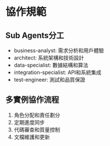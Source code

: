 # 協作規範

## Sub Agents分工
- business-analyst: 需求分析和用戶體驗
- architect: 系統架構和技術設計
- data-specialist: 數據結構和算法
- integration-specialist: API和系統集成
- test-engineer: 測試和品質保證

## 多實例協作流程
1. 角色分配和責任劃分
2. 定期進度同步
3. 代碼審查和質量控制
4. 文檔維護和更新
